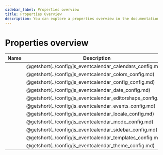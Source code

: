 ```yaml
---
sidebar_label: Properties overview
title: Properties Overview
description: You can explore a properties overview in the documentation of the DHTMLX JavaScript Event Calendar library. Browse developer guides and API reference, try out code examples and live demos, and download a free 30-day evaluation version of DHTMLX Event Calendar.
---
```


# Properties overview

| Name                                                | Description                                                |
| --------------------------------------------------- | ---------------------------------------------------------- |
| [](../config/js_eventcalendar_calendars_config.md)  | @getshort(../config/js_eventcalendar_calendars_config.md)  |
| [](../config/js_eventcalendar_colors_config.md)     | @getshort(../config/js_eventcalendar_colors_config.md)     |
| [](../config/js_eventcalendar_config_config.md)     | @getshort(../config/js_eventcalendar_config_config.md)     |
| [](../config/js_eventcalendar_date_config.md)       | @getshort(../config/js_eventcalendar_date_config.md)       |
| [](../config/js_eventcalendar_editorshape_config.md)| @getshort(../config/js_eventcalendar_editorshape_config.md)|
| [](../config/js_eventcalendar_events_config.md)     | @getshort(../config/js_eventcalendar_events_config.md)     |
| [](../config/js_eventcalendar_locale_config.md)     | @getshort(../config/js_eventcalendar_locale_config.md)     |
| [](../config/js_eventcalendar_mode_config.md)       | @getshort(../config/js_eventcalendar_mode_config.md)       |
| [](../config/js_eventcalendar_sidebar_config.md)    | @getshort(../config/js_eventcalendar_sidebar_config.md)    |
| [](../config/js_eventcalendar_templates_config.md)  | @getshort(../config/js_eventcalendar_templates_config.md)  |
| [](../config/js_eventcalendar_theme_config.md)      | @getshort(../config/js_eventcalendar_theme_config.md)      |
